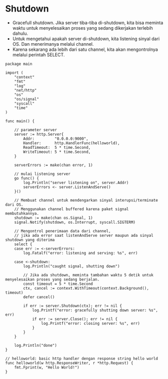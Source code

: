 # Shutdown
- Gracefull shutdown. Jika server tiba-tiba di-shutdown, kita bisa meminta waktu untuk menyelesaikan proses yang sedang dikerjakan terlebih dahulu.
- Untuk mengetahui apakah server di-shutdown, kita listening sinyal dari OS. Dan menerimanya melalui channel.
- Karena sekarang ada lebih dari satu channel, kita akan mengontrolnya melalui perintah SELECT.

```
package main

import (
	"context"
	"fmt"
	"log"
	"net/http"
	"os"
	"os/signal"
	"syscall"
	"time"
)

func main() {

	// parameter server
	server := http.Server{
		Addr:         "0.0.0.0:9000",
		Handler:      http.HandlerFunc(helloworld),
		ReadTimeout:  5 * time.Second,
		WriteTimeout: 5 * time.Second,
	}

	serverErrors := make(chan error, 1)

	// mulai listening server
	go func() {
		log.Println("server listening on", server.Addr)
		serverErrors <- server.ListenAndServe()
	}()

	// Membuat channel untuk mendengarkan sinyal interupsi/terminate dari OS.
	// Menggunakan channel buffered karena paket signal membutuhkannya.
	shutdown := make(chan os.Signal, 1)
	signal.Notify(shutdown, os.Interrupt, syscall.SIGTERM)

	// Mengontrol penerimaan data dari channel,
	// jika ada error saat listenAndServe server maupun ada sinyal shutdown yang diterima
	select {
	case err := <-serverErrors:
		log.Fatalf("error: listening and serving: %s", err)

	case <-shutdown:
		log.Println("caught signal, shutting down")

		// Jika ada shutdown, meminta tambahan waktu 5 detik untuk menyelesaikan proses yang sedang berjalan.
		const timeout = 5 * time.Second
		ctx, cancel := context.WithTimeout(context.Background(), timeout)
		defer cancel()

		if err := server.Shutdown(ctx); err != nil {
			log.Printf("error: gracefully shutting down server: %s", err)
			if err := server.Close(); err != nil {
				log.Printf("error: closing server: %s", err)
			}
		}
	}

    log.Println("done")
}

// helloworld: basic http handler dengan response string hello world
func helloworld(w http.ResponseWriter, r *http.Request) {
	fmt.Fprint(w, "Hello World!")
}
```  